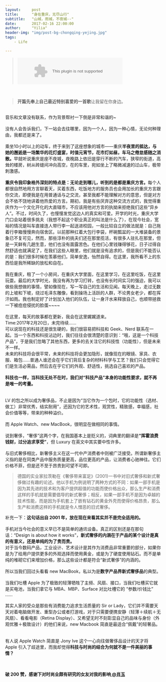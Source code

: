 ```yaml
---
layout:     post
title:      "身在重庆，无尽山行"
subtitle:   "山城，雨城，不夜城--"
date:       2017-02-16 22:00:00
author:     "Yilia"
header-img: "img/post-bg-chongqing-yejing.jpg"
tags:
    - Life

---
```


> <embed src="//music.163.com/style/swf/widget.swf?sid=451126768&type=2&auto=1&width=320&height=66" width="340" height="86"  allowNetworking="all"></embed>


<div>
    <blockquote><b>开篇先奉上自己最近特别喜爱的一首歌</b>让我留在你身边。</blockquote>
    <br>音乐和文章没有联系，作为背景帮衬一下倒是非常和谐的~
    <br>
    <br>没有人会告诉我们，下一站会去往哪里，因为一个人，因为一种心情，无论何种理由，我都还是来了。
    <br>
    <br>乘坐10小时以上的动车，终于来到了这座想象的城市——重庆<b>半夜里的抵达，与她的邂逅是一场繁华的花灯盛宴，时值元宵节，花市灯如昼，车马之倦怠感随之消散。</b>早就听说重庆是座不夜城，夜晚路上依旧是穿行不断的汽车，狭窄的街道，高耸的楼房，树从砖缝间冲向高空，在的车里，宛如坐上了略微减速的过山车，极带刺激感。
    <br>
    <br><b>重庆令我印象格外深刻的特点是：无论走到哪儿，听到的是都是重庆方言。</b>每个人都很自然地用方言聊着天，买着东西，吃饭地方的服务员也会用加长的重庆方言跟你交流，即便我是在用普通话与之交流，甚至我都不能理解对方的意思，但是对方会不依不饶地讲着他热爱的方言。期初，我是有些厌弃这种交流方式的，我觉得重庆作为一个文化开化的大直辖市，不应该用他对方言的执拗来拒绝我们这些“异乡人”。不过，时间久了，也慢慢发觉这边人的真实和可爱。开学的时光，重庆大学门口会站着很多挑夫（我想不起这个职业真正的叫法是什么了），在现今社会，宽裕的情况是叫车直接连人带行李一起送进校园，一般比较自立的做法就是：自己拖着行李箱慢慢奔向宿舍区。以前那种扛着大包行李袋，杯碗瓢盆的一大堆装备的景象已不复可见，然而，那些淳朴的挑夫们还在那里揽活，有很多人驻扎在那里，但是一天鲜有几趟生意，他们也没有面露苦色。在他们心里钱赚得够花，日子过得自然舒适也就满足了，在我们这些人眼里，他们就是没有追求的，但是我们不能否认的是：我们很多时候在羡慕他们，简单安逸，怡然自得。在这里，我所看不上的东西恰是我所稀缺的放松和自在。
    <br>
    <br>我在重庆，租了一个小房间，在重庆大学里面，在这里学习，在这里吃饭，在这里玩耍。最后的大学时光，我没有再为学习打转，也没有长时间实习的强迫，我可以做些我想做的事情，譬如像现在，写一写自己的生活和见闻。每天晚上，走过无数的上坡和下坡，绕过毛泽东雕像，看到操场上活跃的人群，不论男女老少，都在挥汗如雨。我也制定好了计划加入他们的队伍，让一身汗水来释放自己，也顺带拯救一下被痘痘侵扰的脸蛋~~~~
    <br>
    <br>在这里，每天的故事都在更新，我会在这里娓娓道来。                   
    <br>Time:2017年2月20日，未完待续……
    <br>可以说现在的科技还是很生硬的，我们很容易把科技和 Geek、Nerd 联系在一起。当一个东西和科技沾边时，我们往往会很清楚的意识到：“哦，这是一个科技产品”，于是我们忽略了其他东西，更多的去关注它的科技性（功能性），但是未来不一样。
    <br>未来的科技将会很平常，未来的科技将会更加隐形，就像现在的眼镜、家具、衣服、箱包……普通人谁还会在乎它们背后复杂的材料科学与工艺？我们只会觉得它们是生活必需品，然后去在乎它们的外观、舒适性，挑选自己喜欢的产品。
    <br>
    <br><b>科技也一样，当科技无处不在时，我们对“科技产品”本身的功能性要求，就不再是唯一的考量。</b>
    <br>
    <br>
    <br>LV 的包之所以成为奢侈品，不止是因为“当它作为一个包时，它的功能性（选材、做工）非常优秀，结实耐用”，还因为它的艺术性，观赏性，精致感，幸福感，社会价值等等，带来的种种溢价。
    <br>
    <br>而 Apple Watch、new MacBook，很明显在做相同的事情。
    <br>
    <br>说到奢侈，“奢侈”这两个字，在我国基本上是贬义的，词典里的翻译是<b>“挥霍浪费钱财，过分追求享受”</b>，但 Luxury 在英文中其实要中性许多。
    <br>
    <br>与旧式奢侈相比，新奢侈主义在这一代中产消费者中则被广泛接受。所谓新奢侈主义指的是在同类产品中服务质量更高，品位更高的产品，让消费者心驰神往。它们价格不菲，但是还不至于昂贵到可望不可即。
    <br>
    <blockquote>德国的实业家拉茨勒在《奢侈带来富足》(2001)一书中对旧式奢侈和新式奢侈做过有趣的论述。他以手机为例说明了两种方式的不同：如果一部手机是因为其先进的技术和为客户提供超值的功能而使价格出众，那么生产和消费这样的手机就是需要倡导的新式奢侈；相反，如果一部手机不是因为卓越的技术性能，而是因为手机套上了嵌有钻石的黄金外壳而使得价格昂贵，那么生产和消费这样的手机就是令人憎恶的旧式奢侈。
        <br>
    </blockquote>补充一下：<b>这句话出自 2001 年，放在现在来看其实并不是完全适用的。</b>
    <br>
    <br>手机对当今社会的意义早已不是简单的通讯设备。真正的区别还是在那句话：“Design is about how it works”，<b>新式奢侈的内涵在于产品的某个设计是真的有意义，还是单纯的为了贵而贵。</b>
    <br>对于当今数码产品，工业设计、艺术设计是其作为消费品非常重要的部分，如果你是为了给用户提供更多的外观选择而使用黄金，或是为了硬度使用钻石。而不是单纯的堆砌它们来增加价格，那么这些设计都是符合“新式奢侈”的内涵的。
    <br>
    <br>所以当我们回过头看看 new MacBook，私以为是<b>数字产品界新式奢侈品</b>的典型。
    <br>
    <br>当我们吐槽 Apple 为了极致的轻薄牺牲了主频、风扇、接口，当我们吐槽买它就是买电池，当我们拿它与 MBA、MBP、Surface 对比吐槽它的 “参数/价钱比” ……
    <br>
    <br>其实人家的受众是那些有消费能力追求生活质量的 Sir or Lady，它们并不需要天天对着电脑做开发、重型办公或者打游戏，对于只需要便携安静（轻薄＋续航＋无风扇）、看看电影（Retina Display）、又希望无时不刻彰显自己的品味与身份（外观优雅＋极致设计）的他们来说，new Macbook 简直是最适合“佩戴”的轻奢品。
    <br>
    <br>
    <br>有人说 Apple Watch 简直是 Jony Ive 这个一心向往做奢侈品设计的天才将 Apple 引入了歧途里，而我却觉得<b>科技与时尚的结合为何就不是一件美丽的事情？</b>
    <br>
    <br>
    <br>
    <p>
    <b>破 200 赞，感谢下对时尚业颇有研究的女友对我的影响<a data-hash="8ffb556cbebb0cfe22aa194ff89b635d" href="http://www.zhihu.com/people/8ffb556cbebb0cfe22aa194ff89b635d" class="member_mention" data-editable="true" data-title="@肖玉" data-tip="p$b$8ffb556cbebb0cfe22aa194ff89b635d"> @肖玉</a></b>
    </p>
</div>




